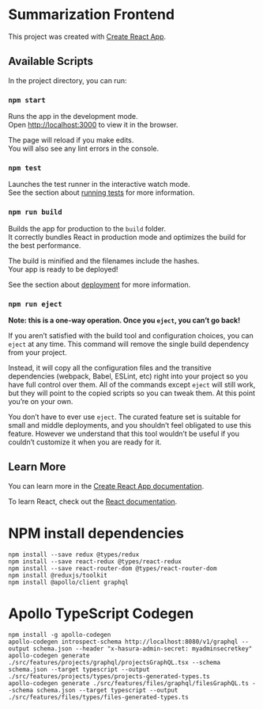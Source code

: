 # Summarization Frontend

This project was created with [Create React App](https://github.com/facebook/create-react-app).

## Available Scripts

In the project directory, you can run:

### `npm start`

Runs the app in the development mode.\
Open [http://localhost:3000](http://localhost:3000) to view it in the browser.

The page will reload if you make edits.\
You will also see any lint errors in the console.

### `npm test`

Launches the test runner in the interactive watch mode.\
See the section about [running tests](https://facebook.github.io/create-react-app/docs/running-tests) for more information.

### `npm run build`

Builds the app for production to the `build` folder.\
It correctly bundles React in production mode and optimizes the build for the best performance.

The build is minified and the filenames include the hashes.\
Your app is ready to be deployed!

See the section about [deployment](https://facebook.github.io/create-react-app/docs/deployment) for more information.

### `npm run eject`

**Note: this is a one-way operation. Once you `eject`, you can’t go back!**

If you aren’t satisfied with the build tool and configuration choices, you can `eject` at any time. This command will remove the single build dependency from your project.

Instead, it will copy all the configuration files and the transitive dependencies (webpack, Babel, ESLint, etc) right into your project so you have full control over them. All of the commands except `eject` will still work, but they will point to the copied scripts so you can tweak them. At this point you’re on your own.

You don’t have to ever use `eject`. The curated feature set is suitable for small and middle deployments, and you shouldn’t feel obligated to use this feature. However we understand that this tool wouldn’t be useful if you couldn’t customize it when you are ready for it.

## Learn More

You can learn more in the [Create React App documentation](https://facebook.github.io/create-react-app/docs/getting-started).

To learn React, check out the [React documentation](https://reactjs.org/).

# NPM install dependencies
```
npm install --save redux @types/redux
npm install --save react-redux @types/react-redux
npm install --save react-router-dom @types/react-router-dom
npm install @reduxjs/toolkit
npm install @apollo/client graphql
```

# Apollo TypeScript Codegen
```
npm install -g apollo-codegen
apollo-codegen introspect-schema http://localhost:8080/v1/graphql --output schema.json --header "x-hasura-admin-secret: myadminsecretkey"
apollo-codegen generate ./src/features/projects/graphql/projectsGraphQL.tsx --schema schema.json --target typescript --output ./src/features/projects/types/projects-generated-types.ts
apollo-codegen generate ./src/features/files/graphql/filesGraphQL.ts --schema schema.json --target typescript --output ./src/features/files/types/files-generated-types.ts
```